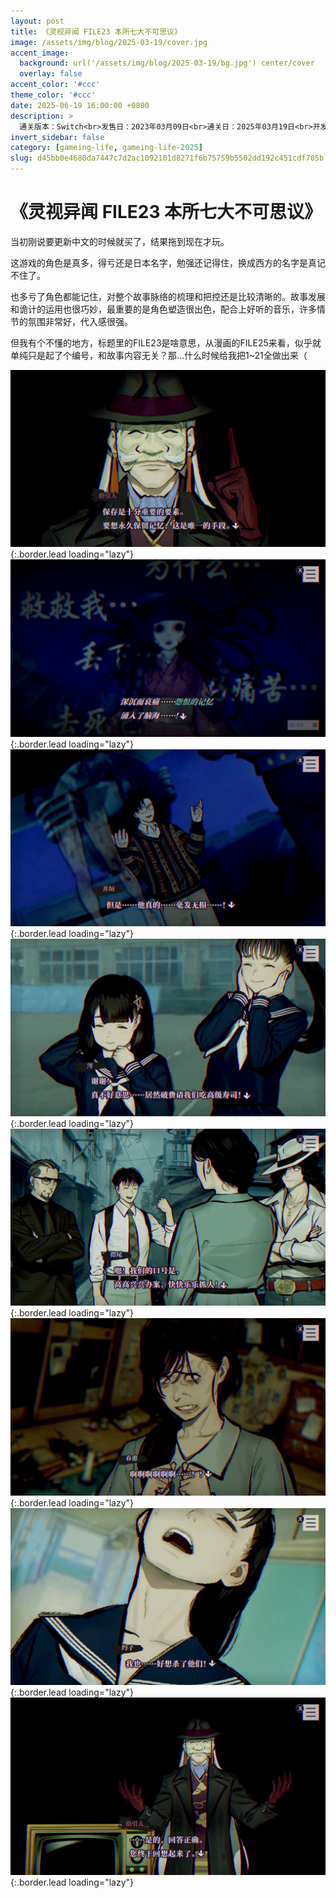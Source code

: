 ```yaml
---
layout: post
title: 《灵视异闻 FILE23 本所七大不可思议》
image: /assets/img/blog/2025-03-19/cover.jpg
accent_image: 
  background: url('/assets/img/blog/2025-03-19/bg.jpg') center/cover
  overlay: false
accent_color: '#ccc'
theme_color: '#ccc'
date: 2025-06-19 16:00:00 +0800
description: >
  通关版本：Switch<br>发售日：2023年03月09日<br>通关日：2025年03月19日<br>开发商：Xeen<br>发行商：SQUARE ENIX
invert_sidebar: false
category: [gameing-life, gameing-life-2025]
slug: d45bb0e4680da7447c7d2ac1092101d8271f6b75759b5502dd192c451cdf705b
---
```


# 《灵视异闻 FILE23 本所七大不可思议》

当初刚说要更新中文的时候就买了，结果拖到现在才玩。

这游戏的角色是真多，得亏还是日本名字，勉强还记得住，换成西方的名字是真记不住了。

也多亏了角色都能记住，对整个故事脉络的梳理和把控还是比较清晰的。故事发展和诡计的运用也很巧妙，最重要的是角色塑造很出色，配合上好听的音乐，许多情节的氛围非常好，代入感很强。

但我有个不懂的地方，标题里的FILE23是啥意思，从漫画的FILE25来看，似乎就单纯只是起了个编号，和故事内容无关？那...什么时候给我把1~21全做出来（

![](/assets/img/blog/2025-03-19/1.jpg){:.border.lead loading="lazy"}
![](/assets/img/blog/2025-03-19/2.jpg){:.border.lead loading="lazy"}
![](/assets/img/blog/2025-03-19/3.jpg){:.border.lead loading="lazy"}
![](/assets/img/blog/2025-03-19/4.jpg){:.border.lead loading="lazy"}
![](/assets/img/blog/2025-03-19/5.jpg){:.border.lead loading="lazy"}
![](/assets/img/blog/2025-03-19/6.jpg){:.border.lead loading="lazy"}
![](/assets/img/blog/2025-03-19/7.jpg){:.border.lead loading="lazy"}
![](/assets/img/blog/2025-03-19/8.jpg){:.border.lead loading="lazy"}